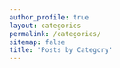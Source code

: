 ```yaml
---
author_profile: true
layout: categories
permalink: /categories/
sitemap: false
title: 'Posts by Category'
---
```


